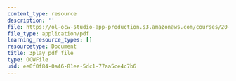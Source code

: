 ```yaml
---
content_type: resource
description: ''
file: https://ol-ocw-studio-app-production.s3.amazonaws.com/courses/20-219-becoming-the-next-bill-nye-writing-and-hosting-the-educational-show-january-iap-2015/ee0f0f840a4681ee5dc177aa5ce4c7b6_W1TMyIn2SIg.pdf
file_type: application/pdf
learning_resource_types: []
resourcetype: Document
title: 3play pdf file
type: OCWFile
uid: ee0f0f84-0a46-81ee-5dc1-77aa5ce4c7b6
---
```

